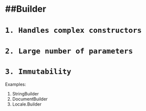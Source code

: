 ##Builder
=
 `1. Handles complex constructors`
=
 `2. Large number of parameters`
=
 `3. Immutability`
=
Examples:
1. StringBuilder
2. DocumentBuilder
3. Locale.Builder
